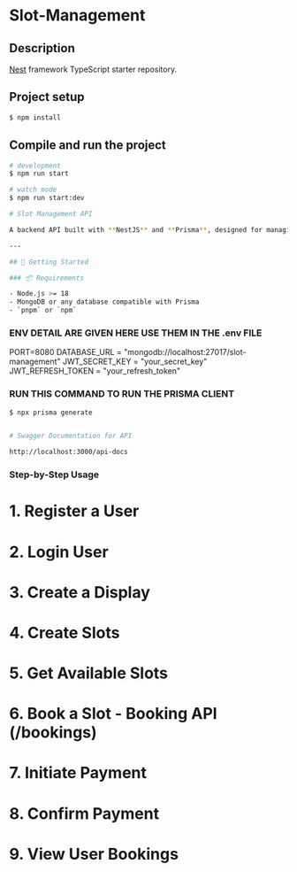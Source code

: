 # Slot-Management

## Description

[Nest](https://github.com/nestjs/nest) framework TypeScript starter repository.

## Project setup

```bash
$ npm install
```

## Compile and run the project

```bash
# development
$ npm run start

# watch mode
$ npm run start:dev

# Slot Management API

A backend API built with **NestJS** and **Prisma**, designed for managing users, slots, displays, bookings, and payments.

---

## 🚀 Getting Started

### 📦 Requirements

- Node.js >= 18
- MongoDB or any database compatible with Prisma
- `pnpm` or `npm`

```

### ENV DETAIL ARE GIVEN HERE USE THEM IN THE .env FILE

PORT=8080
DATABASE_URL = "mongodb://localhost:27017/slot-management"
JWT_SECRET_KEY = "your_secret_key"
JWT_REFRESH_TOKEN = "your_refresh_token"

### RUN THIS COMMAND TO RUN THE PRISMA CLIENT

```bash
$ npx prisma generate


# Swagger Documentation for API

http://localhost:3000/api-docs

```

### Step-by-Step Usage

# 1. Register a User

# 2. Login User

# 3. Create a Display

# 4. Create Slots

# 5. Get Available Slots

# 6. Book a Slot - Booking API (/bookings)

# 7. Initiate Payment

# 8. Confirm Payment

# 9. View User Bookings

